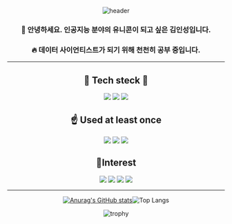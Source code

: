 <div align="center">
 
![header](https://capsule-render.vercel.app/api?type=cylinder&color=auto&height=100&section=header&text=제%20깃허브에%20오신%20것을%20환영합니다.&fontSize=40)
 
 ### 🦄 안녕하세요. 인공지능 분야의 유니콘이 되고 싶은 김인성입니다.
 ### 🔥 데이터 사이언티스트가 되기 위해 천천히 공부 중입니다.

 ---

📝 Tech steck 📝
-----------
 
<img src="https://img.shields.io/badge/Python-999A9E?style=flat&logo=Python&logoColor=3776AB"/>
<img src="https://img.shields.io/badge/TensorFlow-2B2C2E?style=flat&logo=TensorFlow&logoColor=FF6F00"/>
 <img src="https://img.shields.io/badge/pandas-4668D7?style=flat&logo=pandas&logoColor=150458"/>

 
☝️ Used at least once
 -----------
 
 <img src="https://img.shields.io/badge/Android Studio-CDCECC?style=flat-square&logo=Android Studio&logoColor=3DDC84"/>
 <img src="https://img.shields.io/badge/HTML5-C9EDA1?style=flat-square&logo=HTML5&logoColor=#34F26"/>
 <img src="https://img.shields.io/badge/Flask-ED9F6D?style=flat-square&logo=Flask&logoColor=000000"/>
 
 
 🔦Interest
 -----------
 <img src="https://img.shields.io/badge/ChatBot-CDCECC?style=flat-square&logo=ChatBot&logoColor=orange"/>
 <img src="https://img.shields.io/badge/Android-CDCECC?style=flat-square&logo=Android&logoColor=3DDC84"/>
 <img src="https://img.shields.io/badge/GitHub-CDCECC?style=flat-square&logo=GitHub&logoColor=181717"/>
 <img src="https://img.shields.io/badge/OpenCV-CDCECC?style=flat-square&logo=OpenCV&logoColor=5C3EE8"/>
 
 
 ---
 [![Anurag's GitHub stats](https://github-readme-stats.vercel.app/api?username=khdbsfdk&show_icons=true&theme=highcontrast)](https://github.com/anuraghazra/github-readme-stats)![Top Langs](https://github-readme-stats.vercel.app/api/top-langs/?username=khdbsfdk&layout=compact&theme=highcontrast)
 
 ![trophy](https://github-profile-trophy.vercel.app/?username=khdbsfdk)
 </div>
